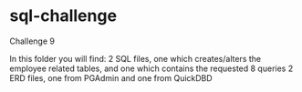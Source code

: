 # sql-challenge
Challenge 9

In this folder you will find:
2 SQL files, one which creates/alters the employee related tables, and one which contains the requested 8 queries
2 ERD files, one from PGAdmin and one from QuickDBD


